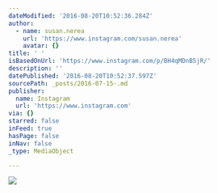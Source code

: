 ```yaml
---
dateModified: '2016-08-20T10:52:36.284Z'
author:
  - name: susan.nerea
    url: 'https://www.instagram.com/susan.nerea'
    avatar: {}
title: ' '
isBasedOnUrl: 'https://www.instagram.com/p/BH4qMDnB5jR/'
description: ''
datePublished: '2016-08-20T10:52:37.597Z'
sourcePath: _posts/2016-07-15-.md
publisher:
  name: Instagram
  url: 'https://www.instagram.com'
via: {}
starred: false
inFeed: true
hasPage: false
inNav: false
_type: MediaObject

---
```

![](https://imgflo.herokuapp.com/graph/vahj1ThiexotieMo/209497be4cd0d0022cea9f865ca3bfc1/noop.jpg?input=https%3A%2F%2Fscontent.cdninstagram.com%2Ft51.2885-15%2Fsh0.08%2Fe35%2Fp640x640%2F13734378_292869507729842_1949434218_n.jpg%3Fig_cache_key%3DMTI5NDk3MDQzOTMzMjIzOTU2OQ%253D%253D.2)